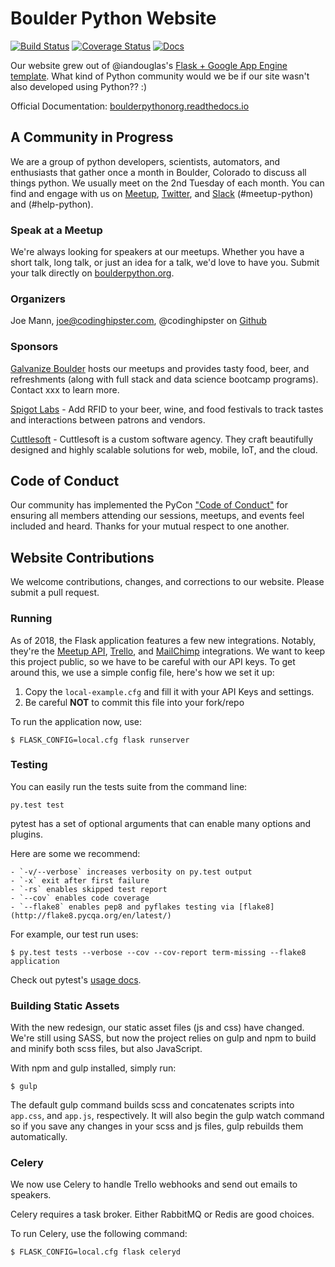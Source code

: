 # Boulder Python Website

[![Build Status](https://travis-ci.org/boulder-python/boulderpython.org.svg?branch=master)](https://travis-ci.org/boulder-python/boulderpython.org)
[![Coverage Status](https://coveralls.io/repos/github/boulder-python/boulderpython.org/badge.svg?branch=master)](https://coveralls.io/github/boulder-python/boulderpython.org?branch=master)
[![Docs](https://readthedocs.org/projects/boulderpythonorg/badge/?version=latest)](http://boulderpythonorg.readthedocs.io/en/latest/?badge=latest)

Our website grew out of @iandouglas's [Flask + Google App Engine template](https://github.com/iandouglas/flask-gae-skeleton).
What kind of Python community would we be if our site wasn't also developed using Python?? :)

Official Documentation: [boulderpythonorg.readthedocs.io](https://boulderpythonorg.readthedocs.io)


## A Community in Progress

We are a group of python developers, scientists, automators, and enthusiasts that gather once a month in Boulder,
Colorado to discuss all things python.  We usually meet on the 2nd Tuesday of each month.  You can find and engage with
us on [Meetup](https://www.meetup.com/boulderpython/), [Twitter](https://twitter.com/boulderpython), and
[Slack](https://denver-dev-slack.herokuapp.com/) (#meetup-python)
and (#help-python).


### Speak at a Meetup

We're always looking for speakers at our meetups.  Whether you have a short talk, long talk, or just an idea for a talk,
we'd love to have you.  Submit your talk directly on [boulderpython.org](https://boulderpython.org/submit).


### Organizers

Joe Mann, joe@codinghipster.com, @codinghipster on [Github](https://github.com/codinghipster)


### Sponsors

[Galvanize Boulder](https://www.galvanize.com/boulder/campus) hosts our meetups and provides tasty food, beer, and
refreshments (along with full stack and data science bootcamp programs).  Contact xxx to learn more.

[Spigot Labs](http://spigotlabs.com/) - Add RFID to your beer, wine, and food festivals to track tastes and interactions
between patrons and vendors.

[Cuttlesoft](https://www.cuttlesoft.com/) - Cuttlesoft is a custom software agency. They craft beautifully designed and
highly scalable solutions for web, mobile, IoT, and the cloud.


## Code of Conduct

Our community has implemented the PyCon ["Code of Conduct"](https://us.pycon.org/2018/about/code-of-conduct/) for ensuring
all members attending our sessions, meetups, and events feel included and heard. Thanks for your mutual respect to one
another.

## Website Contributions

We welcome contributions, changes, and corrections to our website.  Please submit a pull request.

### Running

As of 2018, the Flask application features a few new integrations. Notably, they're the [Meetup API](https://www.meetup.com/meetup_api/),
[Trello](https://trello.com), and [MailChimp](https://mailchimp.com/) integrations. We want to keep this project public, so we have to be careful with
our API keys. To get around this, we use a simple config file, here's how we set it up:

 1. Copy the `local-example.cfg` and fill it with your API Keys and settings.
 2. Be careful **NOT** to commit this file into your fork/repo

To run the application now, use:

```
$ FLASK_CONFIG=local.cfg flask runserver
```


### Testing

You can easily run the tests suite from the command line:

```py.test test```

pytest has a set of optional arguments that can enable many options and plugins.

Here are some we recommend:

    - `-v/--verbose` increases verbosity on py.test output
    - `-x` exit after first failure
    - `-rs` enables skipped test report
    - `--cov` enables code coverage
    - `--flake8` enables pep8 and pyflakes testing via [flake8](http://flake8.pycqa.org/en/latest/)

For example, our test run uses:
```
$ py.test tests --verbose --cov --cov-report term-missing --flake8 application
```

Check out pytest's [usage docs](https://docs.pytest.org/en/latest/usage.html).


### Building Static Assets

With the new redesign, our static asset files (js and css) have changed. We're still using SASS, but now the project
relies on gulp and npm to build and minify both scss files, but also JavaScript.

With npm and gulp installed, simply run:
```
$ gulp
```

The default gulp command builds scss and concatenates scripts into `app.css`, and `app.js`, respectively. It will also
begin the gulp watch command so if you save any changes in your scss and js files, gulp rebuilds them automatically.


### Celery

We now use Celery to handle Trello webhooks and send out emails to speakers.

Celery requires a task broker. Either RabbitMQ or Redis are good choices.

To run Celery, use the following command:
```
$ FLASK_CONFIG=local.cfg flask celeryd
```
